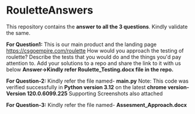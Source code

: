 # RouletteAnswers

This repository contains the **answer to all the 3 questions**. Kindly validate the same.

**For Question1:** 
This is our main product and the landing page https://csgoempire.com/roulette
How would you approach the testing of roulette? Describe the tests that you would do and the things you'd pay attention to.
Add your solutions to a repo and share the link to it with us below
**Answer->Kindly refer Roulette_Testing.docx file in the repo.**

**For Question-2:**
Kindly refer the file named- **main.py**
Note: This code was verified successfully in **Python version 3.12** on the latest **chrome version- Version 120.0.6099.225** 
Supporting Screenshots also attached

**For Question-3:**
Kindly refer the file named- **Assesment_Approach.docx**
